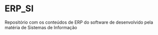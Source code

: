 # ERP_SI
Repositório com os conteúdos de ERP do software de desenvolvido pela matéria de Sistemas de Informação
